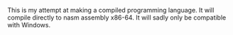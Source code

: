 This is my attempt at making a compiled programming language. It will compile directly to nasm assembly x86-64. 
It will sadly only be compatible with Windows.